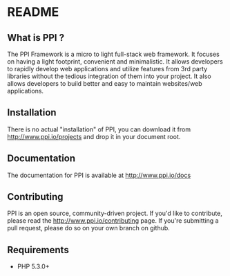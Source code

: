 README
======

What is PPI ?
--------------
The PPI Framework is a micro to light full-stack web framework. It focuses on having a light footprint, convenient and minimalistic. It allows developers to rapidly develop web applications and utilize features from 3rd party libraries without the tedious integration of them into your project. It also allows developers to build better and easy to maintain websites/web applications.

Installation
------------
There is no actual "installation" of PPI, you can download it from http://www.ppi.io/projects and drop it in your document root.

Documentation
-------------
The documentation for PPI is available at http://www.ppi.io/docs

Contributing
------------
PPI is an open source, community-driven project. If you'd like to contribute, please read the http://www.ppi.io/contributing page. If you're submitting a pull request, please do so on your own branch on github.

Requirements
------------
* PHP 5.3.0+
